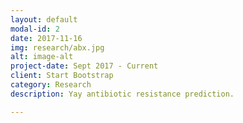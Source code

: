 ```yaml
---
layout: default
modal-id: 2
date: 2017-11-16
img: research/abx.jpg
alt: image-alt
project-date: Sept 2017 - Current
client: Start Bootstrap
category: Research
description: Yay antibiotic resistance prediction.

---
```

